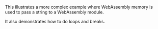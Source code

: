 This illustrates a more complex example where WebAssembly memory is used to pass a string to a WebAssembly module.

It also demonstrates how to do loops and breaks.
